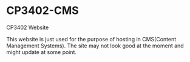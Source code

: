 # CP3402-CMS
CP3402 Website

This website is just used for the purpose of hosting in CMS(Content Management Systems).
The site may not look good at the moment and might update at some point.
